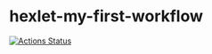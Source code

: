 # hexlet-my-first-workflow
[![Actions Status](https://github.com/DNL-MSSRGN/hexlet-my-first-workflow/blob/main/.github/workflows/github-actions-demo.yml/badge.svg)](https://github.com/DNL-MSSRGN/hexlet-my-first-workflow/actions)
